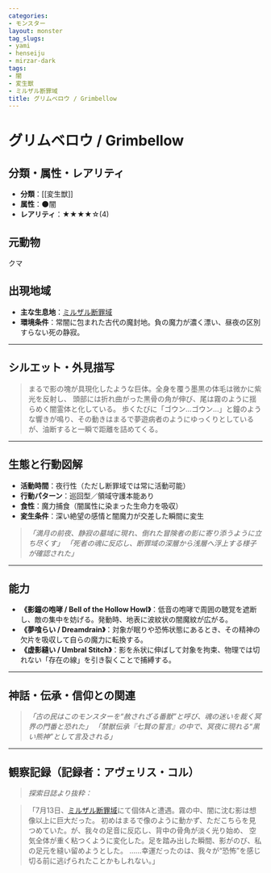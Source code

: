 ```yaml
---
categories:
- モンスター
layout: monster
tag_slugs:
- yami
- henseiju
- mirzar-dark
tags:
- 闇
- 変生獣
- ミルザル断罪域
title: グリムベロウ / Grimbellow
---
```


# グリムベロウ / Grimbellow

## 分類・属性・レアリティ

* **分類**：[[変生獣]]
* **属性**：🌑闇
* **レアリティ**：★★★★☆(4)

## 元動物

クマ

## 出現地域

* **主な生息地**：[ミルザル断罪域](place/mirzar_dark.md)
* **環境条件**：常闇に包まれた古代の魔封地。負の魔力が濃く漂い、昼夜の区別すらない死の静寂。

---

## シルエット・外見描写

> まるで影の塊が具現化したような巨体。全身を覆う墨黒の体毛は微かに紫光を反射し、
> 頭部には折れ曲がった黒骨の角が伸び、尾は霧のように揺らめく闇霊体と化している。
> 歩くたびに「ゴウン…ゴウン…」と鐘のような響きが鳴り、その動きはまるで夢遊病者のようにゆっくりとしているが、油断すると一瞬で距離を詰めてくる。

---

## 生態と行動図解

* **活動時間**：夜行性（ただし断罪域では常に活動可能）
* **行動パターン**：巡回型／領域守護本能あり
* **食性**：魔力捕食（闇属性に染まった生命力を吸収）
* **変生条件**：深い絶望の感情と闇魔力が交差した瞬間に変生

> *「満月の前夜、静寂の墓域に現れ、倒れた冒険者の影に寄り添うように立ち尽くす」*
> *「死者の魂に反応し、断罪域の深層から浅層へ浮上する様子が確認された」*

---

## 能力

* **《影鐘の咆哮 / Bell of the Hollow Howl》**：低音の咆哮で周囲の聴覚を遮断し、敵の集中を妨げる。発動時、地表に波紋状の闇魔紋が広がる。
* **《夢喰らい / Dreamdrain》**：対象が眠りや恐怖状態にあるとき、その精神の欠片を吸収して自らの魔力に転換する。
* **《虚影縫い / Umbral Stitch》**：影を糸状に伸ばして対象を拘束、物理では切れない「存在の線」を引き裂くことで捕縛する。

---

## 神話・伝承・信仰との関連

> *「古の民はこのモンスターを“赦されざる番獣”と呼び、魂の迷いを裁く冥界の門番と恐れた」*
> *「禁獣伝承『七賢の誓言』の中で、冥夜に現れる“黒い熊神”として言及される」*

---

## 観察記録（記録者：アヴェリス・コル）

> *探索日誌より抜粋：*

> 「7月13日、[ミルザル断罪域](place/mirzar_dark.md)にて個体Aと遭遇。霧の中、闇に沈む影は想像以上に巨大だった。
> 初めはまるで像のように動かず、ただこちらを見つめていた。が、我々の足音に反応し、背中の骨角が淡く光り始め、
> 空気全体が重く粘つくように変化した。足を踏み出した瞬間、影がのび、私の足元を縫い留めようとした。
> ……幸運だったのは、我々が“恐怖”を感じ切る前に逃げられたことかもしれない。」